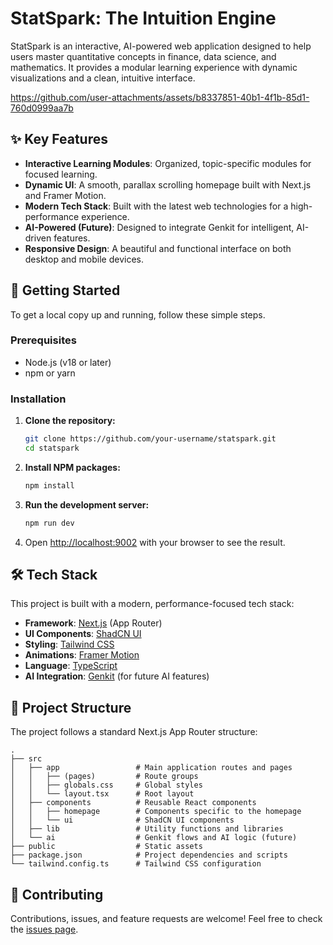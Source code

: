 # StatSpark: The Intuition Engine

StatSpark is an interactive, AI-powered web application designed to help users master quantitative concepts in finance, data science, and mathematics. It provides a modular learning experience with dynamic visualizations and a clean, intuitive interface.

https://github.com/user-attachments/assets/b8337851-40b1-4f1b-85d1-760d0999aa7b

## ✨ Key Features

- **Interactive Learning Modules**: Organized, topic-specific modules for focused learning.
- **Dynamic UI**: A smooth, parallax scrolling homepage built with Next.js and Framer Motion.
- **Modern Tech Stack**: Built with the latest web technologies for a high-performance experience.
- **AI-Powered (Future)**: Designed to integrate Genkit for intelligent, AI-driven features.
- **Responsive Design**: A beautiful and functional interface on both desktop and mobile devices.

## 🚀 Getting Started

To get a local copy up and running, follow these simple steps.

### Prerequisites

- Node.js (v18 or later)
- npm or yarn

### Installation

1.  **Clone the repository:**
    ```sh
    git clone https://github.com/your-username/statspark.git
    cd statspark
    ```
2.  **Install NPM packages:**
    ```sh
    npm install
    ```
3.  **Run the development server:**
    ```sh
    npm run dev
    ```
4.  Open [http://localhost:9002](http://localhost:9002) with your browser to see the result.

## 🛠️ Tech Stack

This project is built with a modern, performance-focused tech stack:

- **Framework**: [Next.js](https://nextjs.org/) (App Router)
- **UI Components**: [ShadCN UI](https://ui.shadcn.com/)
- **Styling**: [Tailwind CSS](https://tailwindcss.com/)
- **Animations**: [Framer Motion](https://www.framer.com/motion/)
- **Language**: [TypeScript](https://www.typescriptlang.org/)
- **AI Integration**: [Genkit](https://firebase.google.com/docs/genkit) (for future AI features)

## 📁 Project Structure

The project follows a standard Next.js App Router structure:

```
.
├── src
│   ├── app                 # Main application routes and pages
│   │   ├── (pages)         # Route groups
│   │   ├── globals.css     # Global styles
│   │   └── layout.tsx      # Root layout
│   ├── components          # Reusable React components
│   │   ├── homepage        # Components specific to the homepage
│   │   └── ui              # ShadCN UI components
│   ├── lib                 # Utility functions and libraries
│   └── ai                  # Genkit flows and AI logic (future)
├── public                  # Static assets
├── package.json            # Project dependencies and scripts
└── tailwind.config.ts      # Tailwind CSS configuration
```

## 🤝 Contributing

Contributions, issues, and feature requests are welcome! Feel free to check the [issues page](https://github.com/your-username/statspark/issues).
